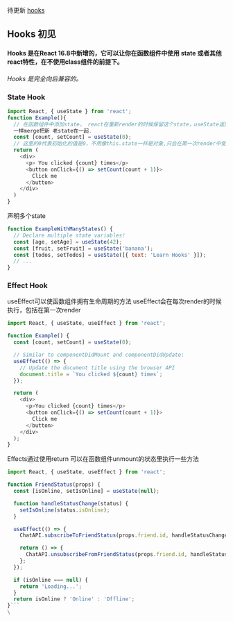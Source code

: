 待更新 [hooks](https://reactjs.org/docs/hooks-intro.html)

## Hooks 初见
#### Hooks 是在React 16.8中新增的，它可以让你在函数组件中使用 state 或者其他react特性，在不使用class组件的前提下。
*Hooks 是完全向后兼容的。*

### State Hook

```javascript
import React, { useState } from 'react';
function Example(){
  // 在函数组件中添加state， react在重新render的时候保留这个state，useState返回一个配对：当前的值，和更新它的函数,更新函数不会像this.setState
  一样merge把新 老state在一起.
  const [count, setCount] = useState(0);
  // 这里的0代表初始化的值是0，不用像this.state一样是对象,只会在第一次render中使用
  return (
    <div>
      <p> You clicked {count} times</p>
      <button onClick={() => setCount(count + 1)}>
        Click me
      </button>
    </div>
  )
}
```
声明多个state  
```javascript
function ExampleWithManyStates() {
  // Declare multiple state variables!
  const [age, setAge] = useState(42);
  const [fruit, setFruit] = useState('banana');
  const [todos, setTodos] = useState([{ text: 'Learn Hooks' }]);
  // ...
}

```
### Effect Hook
useEffect可以使函数组件拥有生命周期的方法
useEffect会在每次render的时候执行，包括在第一次render
```javascript
import React, { useState, useEffect } from 'react';

function Example() {
  const [count, setCount] = useState(0);

  // Similar to componentDidMount and componentDidUpdate:
  useEffect(() => {
    // Update the document title using the browser API
    document.title = `You clicked ${count} times`;
  });

  return (
    <div>
      <p>You clicked {count} times</p>
      <button onClick={() => setCount(count + 1)}>
        Click me
      </button>
    </div>
  );
}

```
Effects通过使用return 可以在函数组件unmount的状态里执行一些方法
```javascript
import React, { useState, useEffect } from 'react';

function FriendStatus(props) {
  const [isOnline, setIsOnline] = useState(null);

  function handleStatusChange(status) {
    setIsOnline(status.isOnline);
  }

  useEffect(() => {
    ChatAPI.subscribeToFriendStatus(props.friend.id, handleStatusChange);

    return () => {
      ChatAPI.unsubscribeFromFriendStatus(props.friend.id, handleStatusChange);
    };
  });

  if (isOnline === null) {
    return 'Loading...';
  }
  return isOnline ? 'Online' : 'Offline';
}```
\
